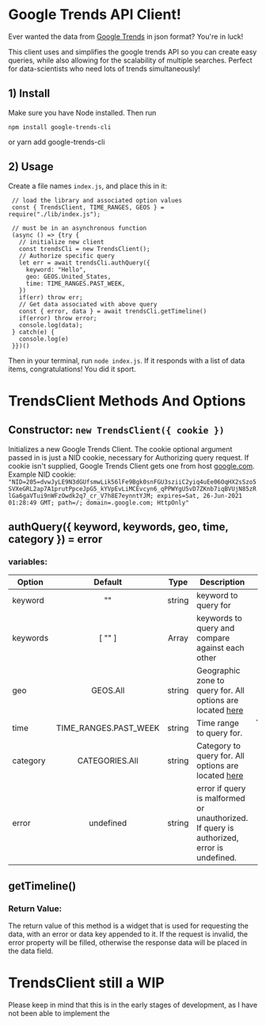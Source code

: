 # Google Trends API Client!
Ever wanted the data from [Google Trends](https://trends.google.com/trends/explore) in json format? You're in luck! 

This client uses and simplifies the google trends API so you can create easy queries, while also allowing for the scalability of multiple searches. Perfect for data-scientists who need lots of trends simultaneously!

## 1) Install
Make sure you have Node installed. Then run

    npm install google-trends-cli
  or
    yarn add google-trends-cli

## 2) Usage 
Create a file names `index.js`, and place this in it:

     // load the library and associated option values
     const { TrendsClient, TIME_RANGES, GEOS } = require("./lib/index.js");
     
     // must be in an asynchronous function
     (async () => {try {
       // initialize new client
       const trendsCli = new TrendsClient();
       // Authorize specific query
       let err = await trendsCli.authQuery({
         keyword: "Hello",
         geo: GEOS.United_States,
         time: TIME_RANGES.PAST_WEEK,
       })
       if(err) throw err;
       // Get data associated with above query
       const { error, data } = await trendsCli.getTimeline()
       if(error) throw error;
       console.log(data);
     } catch(e) {
       console.log(e)
     }})()

Then in your terminal, run `node index.js`. If it responds with a list of data items, congratulations! You did it sport.

# TrendsClient Methods And Options

## Constructor: `new TrendsClient({ cookie })`

Initializes a new Google Trends Client. The cookie optional argument passed in is just a NID cookie, necessary for Authorizing query request. If cookie isn't supplied, Google Trends Client gets one from host [google.com](googl.com).
Example NID cookie: `"NID=205=dvwJyLE9N3dGUfsmwLik56lFe9Bgk0snFGU3sziiC2yiq4uEe06OqHX2sSzo5SVXeGRL2ap7A1prutPpceJpG5_kYVpEvLiMCEvcyn6_qPPWYgU5vD7ZKnb7iqBVUjN85zRlGa6gaVTui9nWFzOwdk2q7_cr_V7h8E7eynntYJM; expires=Sat, 26-Jun-2021 01:28:49 GMT; path=/; domain=.google.com; HttpOnly"`

## authQuery({ keyword, keywords, geo, time, category }) = error 
### variables:
  | Option |Default| Type | Description | Example |
  |--------|:---:|:-------:|---------------|:-------------:|
  | keyword | "" | string | keyword to query for | "Hello" |
  | keywords | [ "" ] | Array | keywords to query and compare against each other | [ "Hello", "Hi" ] |
  | geo  | GEOS.All | string | Geographic zone to query for. All options are located [here](/templating/geos.txt) | GEOS.United_States | 
  | time | TIME_RANGES.PAST_WEEK | string | Time range to query for. | TIME_RANGES.CUSTOM("11/24/20", "12/24/20") |
  | category | CATEGORIES.All | string | Category to query for. All options are located [here](/templating/categories.txt) | CATEGORIES.Arts_Entertainment |
  | error | undefined | string | error if query is malformed or unauthorized. If query is authorized, error is undefined. | "The server cannot process the request because it is malformed." |

## getTimeline()
### Return Value: 
  The return value of this method is a widget that is used for requesting the data, with an error or data key appended to it. If the request is invalid, the error property will be filled, otherwise the response data will be placed in the data field.

# TrendsClient still a WIP
Please keep in mind that this is in the early stages of development, as I have not been able to implement the 